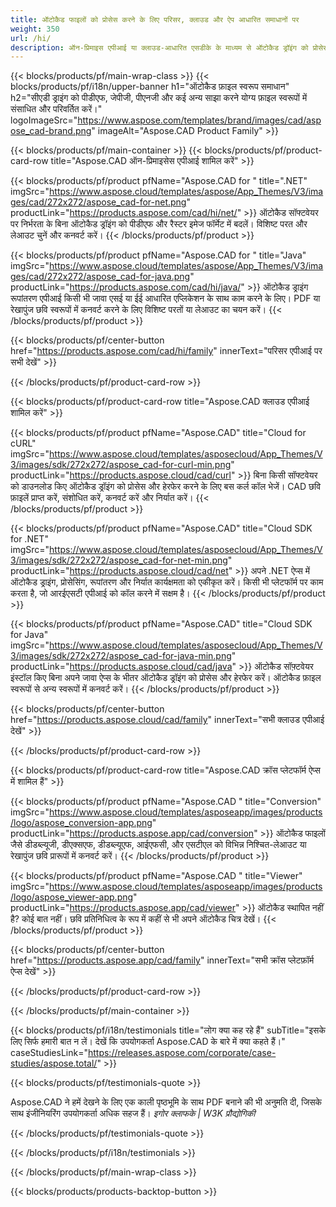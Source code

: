 ```yaml
---
title: ऑटोकैड फाइलों को प्रोसेस करने के लिए परिसर, क्लाउड और ऐप आधारित समाधानों पर 
weight: 350
url: /hi/
description: ऑन-प्रिमाइस एपीआई या क्लाउड-आधारित एसडीके के माध्यम से ऑटोकैड ड्रॉइंग को प्रोसेस और कन्वर्ट करने के लिए एप्लिकेशन बनाएं। ऑटोकैड फ़ाइलों को प्रस्तुत करने या परिवर्तित करने के लिए क्रॉस-प्लेटफ़ॉर्म ऐप्स का उपयोग करें।
---
```


{{< blocks/products/pf/main-wrap-class >}}
{{< blocks/products/pf/i18n/upper-banner h1="ऑटोकैड फ़ाइल स्वरूप समाधान" h2="सीएडी ड्राइंग को पीडीएफ, जेपीजी, पीएनजी और कई अन्य साझा करने योग्य फ़ाइल स्वरूपों में संसाधित और परिवर्तित करें।" logoImageSrc="https://www.aspose.com/templates/brand/images/cad/aspose_cad-brand.png" imageAlt="Aspose.CAD Product Family" >}}

{{< blocks/products/pf/main-container >}}
{{< blocks/products/pf/product-card-row title="Aspose.CAD ऑन-प्रिमाइसेस एपीआई शामिल करें" >}}

{{< blocks/products/pf/product pfName="Aspose.CAD for " title=".NET" imgSrc="https://www.aspose.cloud/templates/aspose/App_Themes/V3/images/cad/272x272/aspose_cad-for-net.png" productLink="https://products.aspose.com/cad/hi/net/" >}}
ऑटोकैड सॉफ्टवेयर पर निर्भरता के बिना ऑटोकैड ड्रॉइंग को पीडीएफ और रैस्टर इमेज फॉर्मेट में बदलें। विशिष्ट परत और लेआउट चुनें और कनवर्ट करें।
{{< /blocks/products/pf/product >}}

{{< blocks/products/pf/product pfName="Aspose.CAD for " title="Java" imgSrc="https://www.aspose.cloud/templates/aspose/App_Themes/V3/images/cad/272x272/aspose_cad-for-java.png" productLink="https://products.aspose.com/cad/hi/java/" >}}
ऑटोकैड ड्राइंग रूपांतरण एपीआई किसी भी जावा एसई या ईई आधारित एप्लिकेशन के साथ काम करने के लिए। PDF या रेखापुंज छवि स्वरूपों में कनवर्ट करने के लिए विशिष्ट परतों या लेआउट का चयन करें।
{{< /blocks/products/pf/product >}}

{{< blocks/products/pf/center-button href="https://products.aspose.com/cad/hi/family" innerText="परिसर एपीआई पर सभी देखें" >}}

{{< /blocks/products/pf/product-card-row >}}

{{< blocks/products/pf/product-card-row title="Aspose.CAD क्लाउड एपीआई शामिल करें" >}}

{{< blocks/products/pf/product pfName="Aspose.CAD" title="Cloud for cURL" imgSrc="https://www.aspose.cloud/templates/asposecloud/App_Themes/V3/images/sdk/272x272/aspose_cad-for-curl-min.png" productLink="https://products.aspose.cloud/cad/curl" >}}
बिना किसी सॉफ्टवेयर को डाउनलोड किए ऑटोकैड ड्रॉइंग को प्रोसेस और हेरफेर करने के लिए बस कर्ल कॉल भेजें। CAD छवि फ़ाइलें प्राप्त करें, संशोधित करें, कनवर्ट करें और निर्यात करें।
{{< /blocks/products/pf/product >}}

{{< blocks/products/pf/product pfName="Aspose.CAD" title="Cloud SDK for .NET" imgSrc="https://www.aspose.cloud/templates/asposecloud/App_Themes/V3/images/sdk/272x272/aspose_cad-for-net-min.png" productLink="https://products.aspose.cloud/cad/net" >}}
अपने .NET ऐप्स में ऑटोकैड ड्राइंग, प्रोसेसिंग, रूपांतरण और निर्यात कार्यक्षमता को एकीकृत करें। किसी भी प्लेटफॉर्म पर काम करता है, जो आरईएसटी एपीआई को कॉल करने में सक्षम है।
{{< /blocks/products/pf/product >}}

{{< blocks/products/pf/product pfName="Aspose.CAD" title="Cloud SDK for Java" imgSrc="https://www.aspose.cloud/templates/asposecloud/App_Themes/V3/images/sdk/272x272/aspose_cad-for-java-min.png" productLink="https://products.aspose.cloud/cad/java" >}}
ऑटोकैड सॉफ़्टवेयर इंस्टॉल किए बिना अपने जावा ऐप्स के भीतर ऑटोकैड ड्रॉइंग को प्रोसेस और हेरफेर करें। ऑटोकैड फ़ाइल स्वरूपों से अन्य स्वरूपों में कनवर्ट करें।
{{< /blocks/products/pf/product >}}

{{< blocks/products/pf/center-button href="https://products.aspose.cloud/cad/family" innerText="सभी क्लाउड एपीआई देखें" >}}

{{< /blocks/products/pf/product-card-row >}}

{{< blocks/products/pf/product-card-row title="Aspose.CAD क्रॉस प्लेटफॉर्म ऐप्स में शामिल हैं" >}}

{{< blocks/products/pf/product pfName="Aspose.CAD " title="Conversion" imgSrc="https://www.aspose.cloud/templates/asposeapp/images/products/logo/aspose_conversion-app.png" productLink="https://products.aspose.app/cad/conversion" >}}
ऑटोकैड फाइलों जैसे डीडब्ल्यूजी, डीएक्सएफ, डीडब्ल्यूएफ, आईएफसी, और एसटीएल को विभिन्न निश्चित-लेआउट या रेखापुंज छवि प्रारूपों में कनवर्ट करें।
{{< /blocks/products/pf/product >}}

{{< blocks/products/pf/product pfName="Aspose.CAD " title="Viewer" imgSrc="https://www.aspose.cloud/templates/asposeapp/images/products/logo/aspose_viewer-app.png" productLink="https://products.aspose.app/cad/viewer" >}}
ऑटोकैड स्थापित नहीं है? कोई बात नहीं। छवि प्रतिनिधित्व के रूप में कहीं से भी अपने ऑटोकैड चित्र देखें। 
{{< /blocks/products/pf/product >}}

{{< blocks/products/pf/center-button href="https://products.aspose.app/cad/family" innerText="सभी क्रॉस प्लेटफ़ॉर्म ऐप्स देखें" >}}

{{< /blocks/products/pf/product-card-row >}}

{{< /blocks/products/pf/main-container >}}

{{< blocks/products/pf/i18n/testimonials title="लोग क्या कह रहे हैं" subTitle="इसके लिए सिर्फ हमारी बात न लें। देखें कि उपयोगकर्ता Aspose.CAD के बारे में क्या कहते हैं।" caseStudiesLink="https://releases.aspose.com/corporate/case-studies/aspose.total/" >}}

{{< blocks/products/pf/testimonials-quote >}}
<p class="first">
 Aspose.CAD ने हमें देखने के लिए एक काली पृष्ठभूमि के साथ PDF बनाने की भी अनुमति दी, जिसके साथ इंजीनियरिंग उपयोगकर्ता अधिक सहज हैं।
 <em>
  इगोर क्लाफके | W3K प्रौद्योगिकी
 </em>
</p>

{{< /blocks/products/pf/testimonials-quote >}}

{{< /blocks/products/pf/i18n/testimonials >}}

{{< /blocks/products/pf/main-wrap-class >}}

{{< blocks/products/products-backtop-button >}}